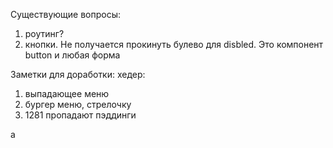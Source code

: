 Существующие вопросы:
1) роутинг?
2) кнопки. Не получается прокинуть булево для disbled. Это компонент button и любая форма


Заметки для доработки:
хедер:
1) выпадающее меню
2) бургер меню, стрелочку
4) 1281 пропадают пэддинги

a
